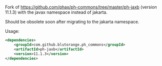 Fork of https://github.com/phax/ph-commons/tree/master/ph-jaxb (version 11.1.3) with the javax namespace instead of jakarta.

Should be obsolete soon after migrating to the jakarta namespace.

Usage:

```xml
<dependencies>
    <groupId>com.github.blutorange.ph_commons</groupId>
    <artifactId>ph-jaxb</artifactId>
    <version>11.1.3</version>
</dependencies>
```